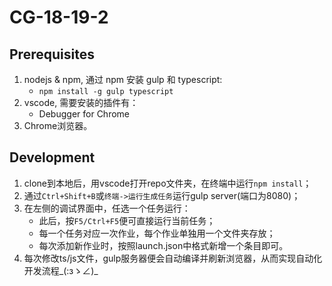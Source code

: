 # CG-18-19-2

## Prerequisites

1. nodejs & npm, 通过 npm 安装 gulp 和 typescript:
   * `npm install -g gulp typescript`
2. vscode, 需要安装的插件有：
   * Debugger for Chrome
3. Chrome浏览器。


## Development

1. clone到本地后，用vscode打开repo文件夹，在终端中运行`npm install`；
2. 通过`Ctrl+Shift+B`或`终端->运行生成任务`运行gulp server(端口为8080)；
3. 在左侧的调试界面中，任选一个任务运行：
   * 此后，按`F5/Ctrl+F5`便可直接运行当前任务；
   * 每一个任务对应一次作业，每个作业单独用一个文件夹存放；
   * 每次添加新作业时，按照launch.json中格式新增一个条目即可。
4. 每次修改ts/js文件，gulp服务器便会自动编译并刷新浏览器，从而实现自动化开发流程_(:зゝ∠)_
